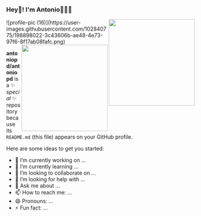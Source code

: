### Hey👋! I'm Antonio👨🏻‍💻

<img align='right' src="[https://media.giphy.com/media/M9gbBd9nbDrOTu1Mqx/giphy.gif](https://user-images.githubusercontent.com/102840775/198898022-3c43606b-ae48-4e73-97f6-8f17ab08fafc.png)" width="230">
![profile-pic (16)](https://user-images.githubusercontent.com/102840775/198898022-3c43606b-ae48-4e73-97f6-8f17ab08fafc.png)

<img align='right' src="https://media.giphy.com/media/M9gbBd9nbDrOTu1Mqx/giphy.gif" width="230">



**antoniopd/antoniopd** is a ✨ _special_ ✨ repository because its `README.md` (this file) appears on your GitHub profile.

Here are some ideas to get you started:

- 🔭 I’m currently working on ...
- 🌱 I’m currently learning ...
- 👯 I’m looking to collaborate on ...
- 🤔 I’m looking for help with ...
- 💬 Ask me about ...
- 📫 How to reach me: ...
- 😄 Pronouns: ...
- ⚡ Fun fact: ...

